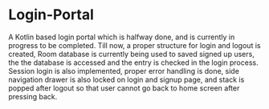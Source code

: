 # Login-Portal
A Kotlin based login portal which is halfway done, and is currently in progress to be completed. Till now, a proper structure for login and logout is created, Room database is currently being used to saved signed up users, the the database is accessed and the entry is checked in the login process. Session login is also implemented, proper error handling is done, side navigation drawer is also locked on login and signup page, and stack is popped after logout so that user cannot go back to home screen after pressing back.
